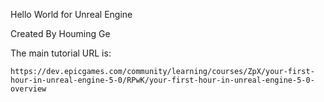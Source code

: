 Hello World for Unreal Engine

Created By Houming Ge

The main tutorial URL is:
```
https://dev.epicgames.com/community/learning/courses/ZpX/your-first-hour-in-unreal-engine-5-0/RPwK/your-first-hour-in-unreal-engine-5-0-overview
```
